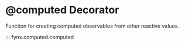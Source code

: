 # @computed Decorator

Function for creating computed observables from other reactive values.

::: fynx.computed.computed

